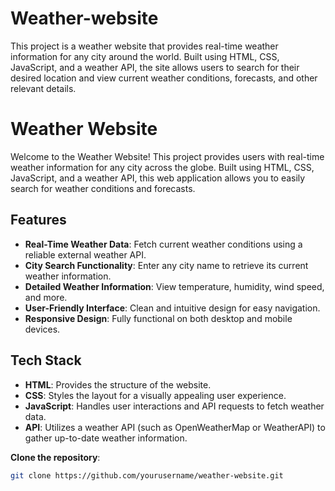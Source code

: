 # Weather-website
This project is a weather website that provides real-time weather information for any city around the world. Built using HTML, CSS, JavaScript, and a weather API, the site allows users to search for their desired location and view current weather conditions, forecasts, and other relevant details.

# Weather Website

Welcome to the Weather Website! This project provides users with real-time weather information for any city across the globe. Built using HTML, CSS, JavaScript, and a weather API, this web application allows you to easily search for weather conditions and forecasts.

## Features

- **Real-Time Weather Data**: Fetch current weather conditions using a reliable external weather API.
- **City Search Functionality**: Enter any city name to retrieve its current weather information.
- **Detailed Weather Information**: View temperature, humidity, wind speed, and more.
- **User-Friendly Interface**: Clean and intuitive design for easy navigation.
- **Responsive Design**: Fully functional on both desktop and mobile devices.

## Tech Stack

- **HTML**: Provides the structure of the website.
- **CSS**: Styles the layout for a visually appealing user experience.
- **JavaScript**: Handles user interactions and API requests to fetch weather data.
- **API**: Utilizes a weather API (such as OpenWeatherMap or WeatherAPI) to gather up-to-date weather information.


 **Clone the repository**:
   ```bash
   git clone https://github.com/yourusername/weather-website.git
